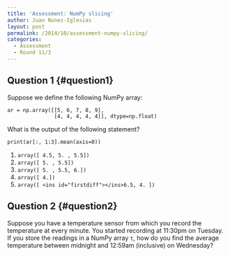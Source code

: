 ```yaml
---
title: 'Assessment: NumPy slicing'
author: Juan Nunez-Iglesias
layout: post
permalink: /2014/10/assessment-numpy-slicing/
categories:
  - Assessment
  - Round 11/3
---
```

## Question 1 {#question1}

Suppose we define the following NumPy array:

    ar = np.array([[5, 6, 7, 8, 9],
                   [4, 4, 4, 4, 4]], dtype=np.float)

What is the output of the following statement?

    print(ar[:, 1:3].mean(axis=0))

1.  `array([ 4.5, 5. , 5.5])`
2.  `array([ 5. , 5.5])`
3.  `array([ 5. , 5.5, 6.])`
4.  `array([ 4.])`
5.  `array([ <ins id="firstdiff"></ins>6.5, 4. ])`

## Question 2 {#question2}

Suppose you have a temperature sensor from which you record the temperature at every minute. You started recording at 11:30pm on Tuesday. If you store the readings in a NumPy array `t`, how do you find the average temperature between midnight and 12:59am (inclusive) on Wednesday?